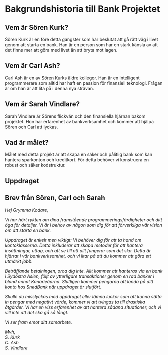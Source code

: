 # Bakgrundshistoria till Bank Projektet

## Vem är Sören Kurk?

Sören Kurk är en före detta gangster som har beslutat att gå rätt väg i livet genom att starta en bank. Han är en person som har en stark känsla av att det finns mer att göra med livet än att bryta mot lagen.

## Vem är Carl Ash?

Carl Ash är en av Sören Kurks äldre kollegor. Han är en intelligent programmerare som alltid har haft en passion för finansiell teknologi. Frågan är om han är att lita på i denna nya strävan.

## Vem är Sarah Vindlare?

Sarah Vindlare är Sörens flickvän och den finansiella hjärnan bakom projektet. Hon har erfarenhet av bankverksamhet och kommer att hjälpa Sören och Carl att lyckas.

## Vad är målet?

Målet med detta projekt är att skapa en säker och pålitlig bank som kan hantera sparkonton och kreditkort. För detta behöver vi konstruera en robust och säker kodstruktur.

## Uppdraget

## Brev från Sören, Carl och Sarah

_Hej Grymma Kodare,_

_Vi har hört rykten om dina framstående programmeringsfärdigheter och ditt öga för detaljer. Vi är i behov av någon som dig för att förverkliga vår vision om att starta en bank._

_Uppdraget är enkelt men viktigt: Vi behöver dig för att ta hand om kontoklasserna. Detta inkluderar att skapa metoder för att hantera insättningar, uttag, och att se till att allt fungerar som det ska. Detta är hjärtat i vår bankverksamhet, och vi litar på att du kommer att göra ett utmärkt jobb._

_Beträffande betalningen, oroa dig inte. Allt kommer att hanteras via en bank i Sydöstra Asien, följt av ytterligare transaktioner genom en rad banker i bland annat Kanarieöarna. Slutligen kommer pengarna att landa på ditt konto hos SnedBank när uppdraget är slutfört._

_Skulle du misslyckas med uppdraget eller lämna luckor som att kunna sätta in pengar med negativt värde, kommer vi att tvingas ta till drastiska åtgärder. Vi har en viss erfarenhet av att hantera sådana situationer, och vi vill inte att det ska gå så långt._

_Vi ser fram emot ditt samarbete._

_Mvh,_  
_S. Kurk_  
_C. Ash_  
_S. Vindlare_
